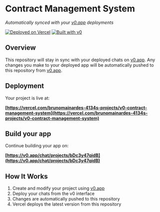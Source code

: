 # Contract Management System

*Automatically synced with your [v0.app](https://v0.app) deployments*

[![Deployed on Vercel](https://img.shields.io/badge/Deployed%20on-Vercel-black?style=for-the-badge&logo=vercel)](https://vercel.com/brunomainardes-4134s-projects/v0-contract-management-system)
[![Built with v0](https://img.shields.io/badge/Built%20with-v0.app-black?style=for-the-badge)](https://v0.app/chat/projects/bDc3y47qidB)

## Overview

This repository will stay in sync with your deployed chats on [v0.app](https://v0.app).
Any changes you make to your deployed app will be automatically pushed to this repository from [v0.app](https://v0.app).

## Deployment

Your project is live at:

**[https://vercel.com/brunomainardes-4134s-projects/v0-contract-management-system](https://vercel.com/brunomainardes-4134s-projects/v0-contract-management-system)**

## Build your app

Continue building your app on:

**[https://v0.app/chat/projects/bDc3y47qidB](https://v0.app/chat/projects/bDc3y47qidB)**

## How It Works

1. Create and modify your project using [v0.app](https://v0.app)
2. Deploy your chats from the v0 interface
3. Changes are automatically pushed to this repository
4. Vercel deploys the latest version from this repository